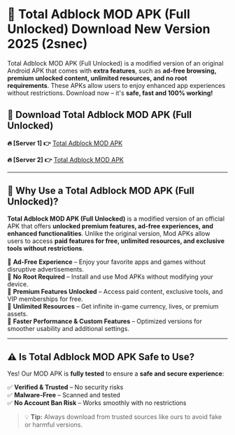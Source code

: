 # 📲 Total Adblock MOD APK (Full Unlocked) Download New Version 2025 (2snec)

Total Adblock MOD APK (Full Unlocked) is a modified version of an original Android APK that comes with **extra features**, such as **ad-free browsing, premium unlocked content, unlimited resources, and no root requirements**. These APKs allow users to enjoy enhanced app experiences without restrictions. Download now – it's **safe, fast and 100% working!**

## **📲 Download Total Adblock MOD APK (Full Unlocked)**

 **🔥 [Server 1] 👉** [Total Adblock MOD APK](https://hapymods.com?title=Total+Adblock+MOD+APK&ref=Ax1)

 **🔥 [Server 2] 👉** [Total Adblock MOD APK](https://hapymods.com?title=Total+Adblock+MOD+APK&ref=Ax1)

---

## **📌 Why Use a Total Adblock MOD APK (Full Unlocked)?**

**Total Adblock MOD APK (Full Unlocked)** is a modified version of an official APK that offers **unlocked premium features, ad-free experiences, and enhanced functionalities**. Unlike the original version, Mod APKs allow users to access **paid features for free, unlimited resources, and exclusive tools without restrictions**.

🔹 **Ad-Free Experience** – Enjoy your favorite apps and games without disruptive advertisements.  
🔹 **No Root Required** – Install and use Mod APKs without modifying your device.  
🔹 **Premium Features Unlocked** – Access paid content, exclusive tools, and VIP memberships for free.  
🔹 **Unlimited Resources** – Get infinite in-game currency, lives, or premium assets.  
🔹 **Faster Performance & Custom Features** – Optimized versions for smoother usability and additional settings.  

---

## **⚠️ Is Total Adblock MOD APK Safe to Use?**

Yes! Our MOD APK is **fully tested** to ensure a **safe and secure experience**:

✅ **Verified & Trusted** – No security risks  
✅ **Malware-Free** – Scanned and tested  
✅ **No Account Ban Risk** – Works smoothly with no restrictions  

> 💡 **Tip:** Always download from trusted sources like ours to avoid fake or harmful versions.